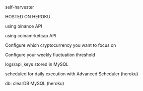 self-harvester

HOSTED ON HEROKU

using binance API

using coinamrketcap API

Configure which cryptocurrency you want to focus on

Configure your weekly fluctuation threshold

logs/api_keys stored in MySQL

scheduled for daily execution with Advanced Scheduler (heroku)

db: clearDB MySQL (heroku)
